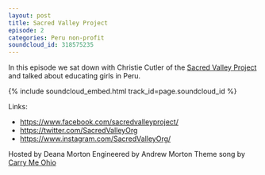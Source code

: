 ```yaml
---
layout: post
title: Sacred Valley Project
episode: 2
categories: Peru non-profit
soundcloud_id: 318575235
---
```

In this episode we sat down with Christie Cutler of the [Sacred Valley Project](http://sacredvalleyproject.org) and talked about educating girls in Peru.

{% include soundcloud_embed.html track_id=page.soundcloud_id %}

Links:

- https://www.facebook.com/sacredvalleyproject/
- https://twitter.com/SacredValleyOrg
- https://www.instagram.com/SacredValleyOrg/

Hosted by Deana Morton
Engineered by Andrew Morton
Theme song by [Carry Me Ohio](https://www.carrymeohio.com)
